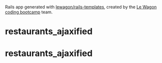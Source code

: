Rails app generated with [lewagon/rails-templates](https://github.com/lewagon/rails-templates), created by the [Le Wagon coding bootcamp](https://www.lewagon.com) team.
# restaurants_ajaxified
# restaurants_ajaxified
